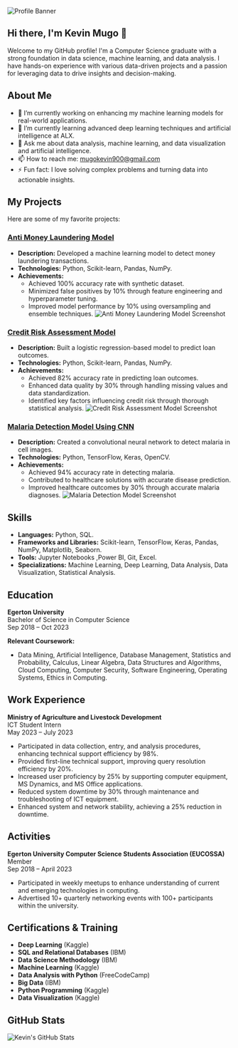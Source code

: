 
![Profile Banner](https://github.com/Kevin-Mugo/Kevin-Mugo/blob/main/Data%20Science%20and%20AI%20(3).png)

## Hi there, I'm Kevin Mugo 👋



Welcome to my GitHub profile! I'm a Computer Science graduate with a strong foundation in data science, machine learning, and data analysis. I have hands-on experience with various data-driven projects and a passion for leveraging data to drive insights and decision-making.

## About Me
- 🔭 I’m currently working on enhancing my machine learning models for real-world applications.
- 🌱 I’m currently learning advanced deep learning techniques and artificial intelligence at ALX.
- 💬 Ask me about data analysis, machine learning, and data visualization and artificial intelligence.
- 📫 How to reach me: [mugokevin900@gmail.com](mailto:mugokevin900@gmail.com)
- ⚡ Fun fact: I love solving complex problems and turning data into actionable insights.

## My Projects
Here are some of my favorite projects:

### [Anti Money Laundering Model](https://github.com/Kevin-Mugo/anti-money-laundering)
- **Description:** Developed a machine learning model to detect money laundering transactions.
- **Technologies:** Python, Scikit-learn, Pandas, NumPy.
- **Achievements:**
  - Achieved 100% accuracy rate with synthetic dataset.
  - Minimized false positives by 10% through feature engineering and hyperparameter tuning.
  - Improved model performance by 10% using oversampling and ensemble techniques.
![Anti Money Laundering Model Screenshot](https://link-to-project1-screenshot.com)

### [Credit Risk Assessment Model](https://github.com/Kevin-Mugo/credit-risk-assessment)
- **Description:** Built a logistic regression-based model to predict loan outcomes.
- **Technologies:** Python, Scikit-learn, Pandas, NumPy.
- **Achievements:**
  - Achieved 82% accuracy rate in predicting loan outcomes.
  - Enhanced data quality by 30% through handling missing values and data standardization.
  - Identified key factors influencing credit risk through thorough statistical analysis.
![Credit Risk Assessment Model Screenshot](https://link-to-project2-screenshot.com)

### [Malaria Detection Model Using CNN](https://github.com/Kevin-Mugo/malaria-detection)
- **Description:** Created a convolutional neural network to detect malaria in cell images.
- **Technologies:** Python, TensorFlow, Keras, OpenCV.
- **Achievements:**
  - Achieved 94% accuracy rate in detecting malaria.
  - Contributed to healthcare solutions with accurate disease prediction.
  - Improved healthcare outcomes by 30% through accurate malaria diagnoses.
![Malaria Detection Model Screenshot](https://link-to-project3-screenshot.com)

## Skills
- **Languages:** Python, SQL.
- **Frameworks and Libraries:** Scikit-learn, TensorFlow, Keras, Pandas, NumPy, Matplotlib, Seaborn.
- **Tools:** Jupyter Notebooks ,Power BI, Git, Excel.
- **Specializations:** Machine Learning, Deep Learning, Data Analysis, Data Visualization, Statistical Analysis.

## Education
**Egerton University**  
Bachelor of Science in Computer Science  
Sep 2018 – Oct 2023

**Relevant Coursework:**
- Data Mining, Artificial Intelligence, Database Management, Statistics and Probability, Calculus, Linear Algebra, Data Structures and Algorithms, Cloud Computing, Computer Security, Software Engineering, Operating Systems, Ethics in Computing.

## Work Experience
**Ministry of Agriculture and Livestock Development**  
ICT Student Intern  
May 2023 – July 2023
- Participated in data collection, entry, and analysis procedures, enhancing technical support efficiency by 98%.
- Provided first-line technical support, improving query resolution efficiency by 20%.
- Increased user proficiency by 25% by supporting computer equipment, MS Dynamics, and MS Office applications.
- Reduced system downtime by 30% through maintenance and troubleshooting of ICT equipment.
- Enhanced system and network stability, achieving a 25% reduction in downtime.

## Activities
**Egerton University Computer Science Students Association (EUCOSSA)**  
Member  
Sep 2018 – April 2023
- Participated in weekly meetups to enhance understanding of current and emerging technologies in computing.
- Advertised 10+ quarterly networking events with 100+ participants within the university.

## Certifications & Training
- **Deep Learning** (Kaggle)
- **SQL and Relational Databases** (IBM)
- **Data Science Methodology** (IBM)
- **Machine Learning** (Kaggle)
- **Data Analysis with Python** (FreeCodeCamp)
- **Big Data** (IBM)
- **Python Programming** (Kaggle)
- **Data Visualization** (Kaggle)

## GitHub Stats
![Kevin's GitHub Stats](https://github-readme-stats.vercel.app/api?username=Kevin-Mugo&show_icons=true&theme=radical)

